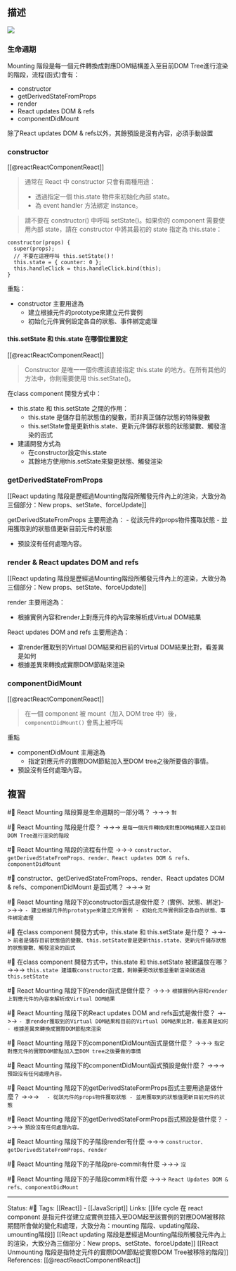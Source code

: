## 描述


![](https://res.cloudinary.com/dqfxgtyoi/image/upload/v1660833335/blog/react/life-cycle/life-cycle-react_wzmir9.jpg)

### 生命週期

Mounting 階段是每一個元件轉換成對應DOM結構差入至目前DOM Tree進行渲染的階段，流程(函式)會有：
- constructor
- getDerivedStateFromProps
- render
- React updates DOM & refs
- componentDidMount

除了React updates DOM & refs以外，其餘預設是沒有內容，必須手動設置

### constructor
[[@reactReactComponentReact]]
> 通常在 React 中 constructor 只會有兩種用途：
> -  透過指定一個 this.state 物件來初始化內部 state。
> - 為 event handler 方法綁定 instance。

> 請不要在 constructor() 中呼叫 setState()。如果你的 component 需要使用內部 state，請在 constructor 中將其最初的 state 指定為 this.state：

```
constructor(props) {
  super(props);
  // 不要在這裡呼叫 this.setState()！
  this.state = { counter: 0 };
  this.handleClick = this.handleClick.bind(this);
}
```


重點：
- constructor 主要用途為
	- 建立根據元件的prototype來建立元件實例
	- 初始化元件實例設定各自的狀態、事件綁定處理


#### this.setState 和 this.state 在哪個位置設定

[[@reactReactComponentReact]]
> Constructor 是唯一一個你應該直接指定 this.state 的地方。在所有其他的方法中，你則需要使用 this.setState()。

在class component 開發方式中：
- this.state 和 this.setState 之間的作用：
	- this.state 是儲存目前狀態值的變數，而非真正儲存狀態的特殊變數
	- this.setState會是更新this.state、更新元件儲存狀態的狀態變數、觸發渲染的函式
- 建議開發方式為
	- 在constructor設定this.state
	- 其餘地方使用this.setState來變更狀態、觸發渲染

### getDerivedStateFromProps
[[React updating 階段是歷經過Mounting階段所觸發元件內上的渲染，大致分為三個部分：New props、setState、forceUpdate]]

getDerivedStateFromProps 主要用途為：
	- 從該元件的props物件獲取狀態
	- 並用獲取到的狀態值更新目前元件的狀態
- 預設沒有任何處理內容。

### render & React updates DOM and refs 


[[React updating 階段是歷經過Mounting階段所觸發元件內上的渲染，大致分為三個部分：New props、setState、forceUpdate]]

render 主要用途為：
- 根據實例內容和render上對應元件的內容來解析成Virtual DOM結果

React updates DOM and refs 主要用途為：
- 拿render獲取到的Virtual DOM結果和目前的Virtual DOM結果比對，看差異是如何
- 根據差異來轉換成實際DOM節點來渲染



### componentDidMount
[[@reactReactComponentReact]]
> 在一個 component 被 mount（加入 DOM tree 中）後，`componentDidMount()` 會馬上被呼叫

重點
- componentDidMount 主用途為
	- 指定對應元件的實際DOM節點加入至DOM tree之後所要做的事情。
- 預設沒有任何處理內容。



## 複習
#🧠 React Mounting 階段算是生命週期的一部分嗎？ ->->-> `對`
<!--SR:!2022-09-28,26,250-->

#🧠 React Mounting 階段是什麼？ ->->-> `是每一個元件轉換成對應DOM結構差入至目前DOM Tree進行渲染的階段`
<!--SR:!2022-10-01,28,250-->

#🧠 React Mounting 階段的流程有什麼 ->->-> `constructor、getDerivedStateFromProps、render、React updates DOM & refs、componentDidMount`
<!--SR:!2022-10-26,34,230-->

#🧠 constructor、getDerivedStateFromProps、render、React updates DOM & refs、componentDidMount 是函式嗎？ ->->-> `對`
<!--SR:!2022-10-30,44,250-->

#🧠 React Mounting 階段下的constructor函式是做什麼？ (實例、狀態、綁定)->->-> `- 建立根據元件的prototype來建立元件實例 - 初始化元件實例設定各自的狀態、事件綁定處理`
<!--SR:!2022-11-29,62,250-->


#🧠 在class component 開發方式中，this.state 和 this.setState 是什麼？ ->->-> `前者是儲存目前狀態值的變數、this.setState會是更新this.state、更新元件儲存狀態的狀態變數、觸發渲染的函式`
<!--SR:!2022-10-07,18,229-->

#🧠 在class component 開發方式中，this.state 和 this.setState 被建議放在哪？ ->->-> `this.state 建議載constructor定義，剩餘要更改狀態並重新渲染就透過this.setState`
<!--SR:!2022-10-23,39,249-->


#🧠 React Mounting 階段下的render函式是做什麼？ ->->-> `根據實例內容和render上對應元件的內容來解析成Virtual DOM結果`
<!--SR:!2022-09-30,27,250-->

#🧠 React Mounting 階段下的React updates DOM and refs函式是做什麼？ ->->-> `- 拿render獲取到的Virtual DOM結果和目前的Virtual DOM結果比對，看差異是如何 - 根據差異來轉換成實際DOM節點來渲染`
<!--SR:!2022-09-30,27,250-->

#🧠 React Mounting 階段下的componentDidMount函式是做什麼？ ->->-> `指定對應元件的實際DOM節點加入至DOM tree之後要做的事情`
<!--SR:!2022-11-20,57,250-->

#🧠 React Mounting 階段下的componentDidMount函式預設是做什麼？ ->->-> `預設沒有任何處理內容。`
<!--SR:!2022-09-30,27,250-->

#🧠 React Mounting 階段下的getDerivedStateFormProps函式主要用途是做什麼？ ->->-> `	- 從該元件的props物件獲取狀態 - 並用獲取到的狀態值更新目前元件的狀態`
<!--SR:!2022-09-28,25,250-->

#🧠 React Mounting 階段下的getDerivedStateFormProps函式預設是做什麼？ ->->-> `預設沒有任何處理內容。`
<!--SR:!2022-10-01,28,250-->


#🧠 React Mounting 階段下的子階段render有什麼 ->->-> `constructor、getDerivedStateFromProps、render`
<!--SR:!2022-10-14,28,230-->

#🧠 React Mounting 階段下的子階段pre-commit有什麼 ->->-> `沒`
<!--SR:!2022-10-01,28,250-->

#🧠 React Mounting 階段下的子階段commit有什麼 ->->-> `React Updates DOM & refs、componentDidMount`
<!--SR:!2022-10-15,33,230-->

---
Status: #🌱 
Tags:
[[React]] - [[JavaScript]]
Links:
[[life cycle 在 react component 是指元件從建立成實例並插入至DOM起至該實例的對應DOM被移除期間所會做的變化和處理，大致分為：mounting 階段、updating階段、umounting階段]]
[[React updating 階段是歷經過Mounting階段所觸發元件內上的渲染，大致分為三個部分：New props、setState、forceUpdate]]
[[React Unmounting 階段是指特定元件的實際DOM節點從實際DOM Tree被移除的階段]]
References:
[[@reactReactComponentReact]]